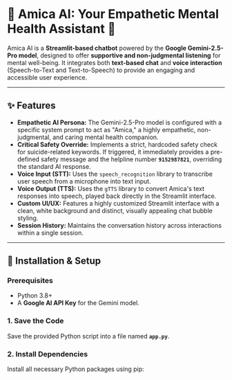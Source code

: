 # 🧠 Amica AI: Your Empathetic Mental Health Assistant 💬

Amica AI is a **Streamlit-based chatbot** powered by the **Google Gemini-2.5-Pro model**, designed to offer **supportive and non-judgmental listening** for mental well-being. It integrates both **text-based chat** and **voice interaction** (Speech-to-Text and Text-to-Speech) to provide an engaging and accessible user experience.

---

## ✨ Features

* **Empathetic AI Persona:** The Gemini-2.5-Pro model is configured with a specific system prompt to act as "Amica," a highly empathetic, non-judgmental, and caring mental health companion.
* **Critical Safety Override:** Implements a strict, hardcoded safety check for suicide-related keywords. If triggered, it immediately provides a pre-defined safety message and the helpline number **`9152987821`**, overriding the standard AI response.
* **Voice Input (STT):** Uses the `speech_recognition` library to transcribe user speech from a microphone into text input.
* **Voice Output (TTS):** Uses the `gTTS` library to convert Amica's text responses into speech, played back directly in the Streamlit interface.
* **Custom UI/UX:** Features a highly customized Streamlit interface with a clean, white background and distinct, visually appealing chat bubble styling.
* **Session History:** Maintains the conversation history across interactions within a single session.

---

## 🚀 Installation & Setup

### Prerequisites

* Python 3.8+
* A **Google AI API Key** for the Gemini model.

### 1. Save the Code

Save the provided Python script into a file named **`app.py`**.

### 2. Install Dependencies

Install all necessary Python packages using pip:

```bash



